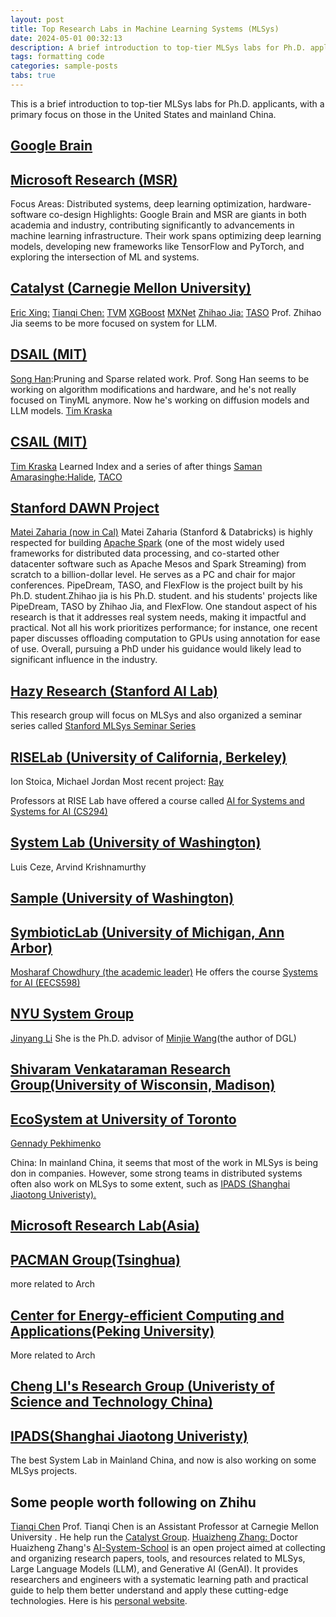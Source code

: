 ```yaml
---
layout: post
title: Top Research Labs in Machine Learning Systems (MLSys)
date: 2024-05-01 00:32:13
description: A brief introduction to top-tier MLSys labs for Ph.D. applicants.
tags: formatting code
categories: sample-posts
tabs: true
---
```

This is a brief introduction to top-tier MLSys labs for Ph.D. applicants, with a primary focus on those in the United States and mainland China.

## [Google Brain](https://research.google/)

## [Microsoft Research (MSR)](https://www.microsoft.com/en-us/research/)
Focus Areas: Distributed systems, deep learning optimization, hardware-software co-design
Highlights: Google Brain and MSR are giants in both academia and industry, contributing significantly to advancements in machine learning infrastructure. Their work spans optimizing deep learning models, developing new frameworks like TensorFlow and PyTorch, and exploring the intersection of ML and systems.

## [Catalyst (Carnegie Mellon University)](https://catalyst.cs.cmu.edu/)
[Eric Xing:](https://www.cs.cmu.edu/~epxing/)
[Tianqi Chen:](https://tqchen.com/) [TVM](https://www.usenix.org/conference/osdi18/presentation/chen) [XGBoost](https://arxiv.org/abs/1603.02754) [MXNet](https://www.arxiv.org/abs/1512.01274)
[Zhihao Jia:](https://www.cs.cmu.edu/~zhihaoj2/) [TASO](chrome-extension://efaidnbmnnnibpcajpcglclefindmkaj/https://cs.stanford.edu/~padon/taso-sosp19.pdf) Prof. Zhihao Jia seems to be more focused on system for LLM.


## [DSAIL (MIT)](https://dsail.csail.mit.edu/)
[Song Han](https://hanlab.mit.edu/songhan):Pruning and Sparse related work. Prof. Song Han seems to be working on algorithm modifications and hardware, and he's not really focused on TinyML anymore. Now he's working on diffusion models and LLM models.
[Tim Kraska](https://people.csail.mit.edu/kraska/)


## [CSAIL (MIT)](https://www.csail.mit.edu/)
[Tim Kraska](https://people.csail.mit.edu/kraska/) Learned Index and a series of after things
[Saman Amarasinghe:](https://www.csail.mit.edu/person/saman-amarasinghe)[Halide](chrome-extension://efaidnbmnnnibpcajpcglclefindmkaj/https://people.csail.mit.edu/jrk/halide-pldi13.pdf), [TACO](https://tacos.libraries.mit.edu/)

## [Stanford DAWN Project](https://dawn.cs.stanford.edu/)
[Matei Zaharia (now in Cal)](https://people.eecs.berkeley.edu/~matei/) Matei Zaharia (Stanford & Databricks) is highly respected for building [Apache Spark](https://spark.apache.org/) (one of the most widely used frameworks for distributed data processing, and co-started other datacenter software such as Apache Mesos and Spark Streaming) from scratch to a billion-dollar level. He serves as a PC and chair for major conferences. PipeDream, TASO, and FlexFlow is the project built by his Ph.D. student.Zhihao jia is his Ph.D. student. and  his students' projects like PipeDream, TASO by Zhihao Jia, and FlexFlow. One standout aspect of his research is that it addresses real system needs, making it impactful and practical. Not all his work prioritizes performance; for instance, one recent paper discusses offloading computation to GPUs using annotation for ease of use. Overall, pursuing a PhD under his guidance would likely lead to significant influence in the industry.


## [Hazy Research (Stanford AI Lab)](https://hazyresearch.stanford.edu/index)
This research group will focus on MLSys and also organized a seminar series called [Stanford MLSys Seminar Series](https://mlsys.stanford.edu/)

## [RISELab (University of California, Berkeley)](https://rise.cs.berkeley.edu/)
Ion Stoica, Michael Jordan
Most recent project: [Ray](https://rise.cs.berkeley.edu/projects/ray/)

Professors at RISE Lab have offered a course called [AI for Systems and Systems for AI (CS294)](https://ucbrise.github.io/cs294-ai-sys-fa19/)


## [System Lab (University of Washington)](https://www.cs.washington.edu/research/systems)
Luis Ceze, Arvind Krishnamurthy

## [Sample (University of Washington)](https://sampl.cs.washington.edu/)

## [SymbioticLab (University of Michigan, Ann Arbor)](https://symbioticlab.org/)
[Mosharaf Chowdhury (the academic leader)](https://www.mosharaf.com/) He offers the course [Systems for AI (EECS598)](https://github.com/mosharaf/eecs598/tree/w21-ai)


## [NYU System Group](http://www.news.cs.nyu.edu/)
[Jinyang Li](https://cims.nyu.edu/people/profiles/LI_Jinyang.html) She is the Ph.D. advisor of [Minjie Wang](https://jermainewang.github.io/)(the author of DGL)

## [Shivaram Venkataraman Research Group(University of Wisconsin, Madison)](https://shivaram.org/)


## [EcoSystem at University of Toronto](https://www.cs.toronto.edu/ecosystem/)
[Gennady Pekhimenko](https://www.cs.toronto.edu/~pekhimenko/)


China:
In mainland China, it seems that most of the work in MLSys is being don in companies. However, some strong teams in distributed systems often also work on MLSys to some extent, such as [IPADS (Shanghai Jiaotong Univeristy).](https://ipads.se.sjtu.edu.cn/zh/index.html)

## [Microsoft Research Lab(Asia)](https://www.microsoft.com/en-us/research/group/systems-and-networking-research-group-asia/)

## [PACMAN Group(Tsinghua)](https://pacman.cs.tsinghua.edu.cn/)
more related to Arch

## [Center for Energy-efficient Computing and Applications(Peking University)](https://ceca.pku.edu.cn/people/index.htm)
More related to Arch

## [Cheng LI's Research Group (Univeristy of Science and Technology China)](http://staff.ustc.edu.cn/~chengli7)


## [IPADS(Shanghai Jiaotong Univeristy)](https://ipads.se.sjtu.edu.cn/zh/index.html)
The best System Lab in Mainland China, and now is also working on some MLSys projects.

## Some people worth following on Zhihu
[Tianqi Chen](https://www.zhihu.com/people/crowowrk) Prof. Tianqi Chen is an Assistant Professor at Carnegie Mellon University . He help run the [Catalyst Group](https://catalyst.cs.cmu.edu/).
[Huaizheng Zhang: ](https://www.zhihu.com/people/zhanghuaizheng) Doctor Huaizheng Zhang's [AI-System-School](https://github.com/HuaizhengZhang/AI-System-School) is an open project aimed at collecting and organizing research papers, tools, and resources related to MLSys, Large Language Models (LLM), and Generative AI (GenAI). It provides researchers and engineers with a systematic learning path and practical guide to help them better understand and apply these cutting-edge technologies. Here is his [personal website](https://huaizheng.xyz/).

